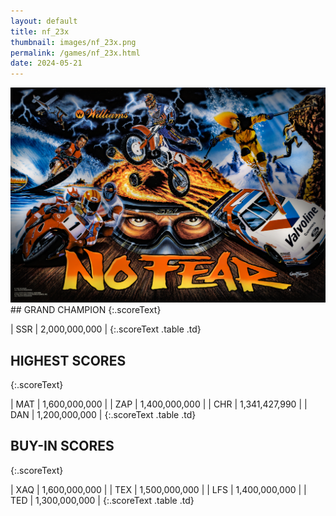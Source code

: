```yaml
---
layout: default
title: nf_23x
thumbnail: images/nf_23x.png
permalink: /games/nf_23x.html
date: 2024-05-21
---
```


<img src="../images/nf_23x.png" class="gameThumbnail img-fluid mx-auto align-middle">
## GRAND CHAMPION
{:.scoreText}

| SSR | 2,000,000,000 | 
{:.scoreText .table .td}

## HIGHEST SCORES
{:.scoreText}

| MAT | 1,600,000,000 | 
| ZAP | 1,400,000,000 | 
| CHR | 1,341,427,990 | 
| DAN | 1,200,000,000 | 
{:.scoreText .table .td}

## BUY-IN SCORES
{:.scoreText}

| XAQ | 1,600,000,000 | 
| TEX | 1,500,000,000 | 
| LFS | 1,400,000,000 | 
| TED | 1,300,000,000 | 
{:.scoreText .table .td}
